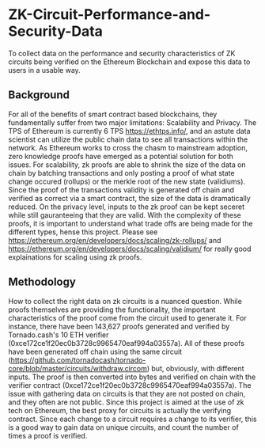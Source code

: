 # ZK-Circuit-Performance-and-Security-Data
To collect data on the performance and security characteristics of ZK circuits being verified on the Ethereum Blockchain and expose this data to users in a usable way.

## Background
For all of the benefits of smart contract based blockchains, they fundamentally suffer from two major limitations: Scalability and Privacy.  The TPS of Ethereum is currently 6 TPS https://ethtps.info/, and an astute data scientist can utilize the public chain data to see all transactions within the network. As Ethereum works to cross the chasm to mainstream adoption, zero knowledge proofs have emerged as a potential solution for both issues. For scalability, zk proofs are able to shrink the size of the data on chain by batching transactions and only posting a proof of what state change occured (rollups) or the merkle root of the new state (validiums).  Since the proof of the transactions validity is generated off chain and verified as correct via a smart contract, the size of the data is dramatically reduced.  On the privacy level, inputs to the zk proof can be kept seceret while still gauranteeing that they are valid.  With the complexity of these proofs, it is important to understand what trade offs are being made for the different types, hense this project.  Please see https://ethereum.org/en/developers/docs/scaling/zk-rollups/ and https://ethereum.org/en/developers/docs/scaling/validium/ for really good explainations for scaling using zk proofs.
## Methodology
How to collect the right data on zk circuits is a nuanced question.  While proofs themselves are providing the functionality, the important characteristics of the proof come from the circuit used to generate it.  For instance, there have been 143,627 proofs generated and verified by Tornado.cash's 10 ETH verifier (0xce172ce1f20ec0b3728c9965470eaf994a03557a).  All of these proofs have been generated off chain using the same circuit (https://github.com/tornadocash/tornado-core/blob/master/circuits/withdraw.circom) but, obviously, with different inputs. The proof is then converted into bytes and verified on chain with the verifier contract (0xce172ce1f20ec0b3728c9965470eaf994a03557a).
The issue with gathering data on circuits is that they are not posted on chain, and they often are not public.  Since this project is aimed at the use of zk tech on Ethereum, the best proxy for circuits is actually the verifying contract.  Since each change to a circuit requires a change to its verifier, this is a good way to gain data on unique circuits, and count the number of times a proof is verified. 


